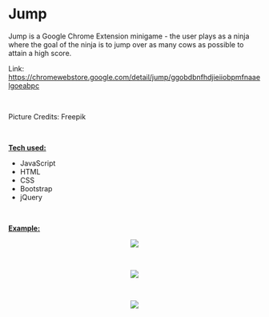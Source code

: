 # Jump

Jump is a Google Chrome Extension minigame - the user plays as a ninja where the goal of the ninja is to jump over as many cows as possible to attain a high score.

Link: https://chromewebstore.google.com/detail/jump/ggobdbnfhdjieiiobpmfnaaelgoeabpc

<br>

Picture Credits: Freepik

<br>

<b><ins>Tech used:</ins></b>
* JavaScript
* HTML
* CSS
* Bootstrap
* jQuery

<br>

<b><ins align="center">Example:</ins></b>

<p align="center">
  <img src="https://github.com/bensadel/Jump/assets/95494769/51f042e8-d54d-42e3-8214-8f95c7ff1bda">
</p>
<br>
<p align="center">
  <img src="https://github.com/bensadel/Jump/assets/95494769/def4b158-a5ea-45aa-86c0-afb515e822ac">
</p>
<br>
<p align="center">
  <img src="https://github.com/bensadel/Jump/assets/95494769/77d409fc-f06a-440d-b2ed-0b982b28a3e4">
</p>


